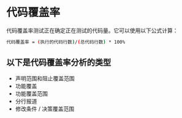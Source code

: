 # 代码覆盖率

代码覆盖率测试正在确定正在测试的代码量。它可以使用以下公式计算：

```bash
代码覆盖率 = (执行的代码行数)/(总代码行数) * 100%
```

## 以下是代码覆盖率分析的类型

* 声明范围和阻止覆盖范围
* 功能覆盖
* 功能覆盖范围
* 分行报道
* 修改条件 / 决策覆盖范围
